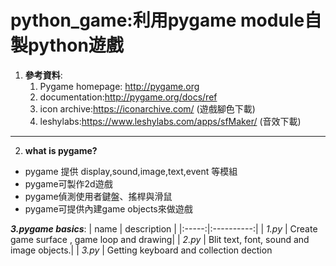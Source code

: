 # python_game:利用pygame module自製python遊戲

1. **參考資料**:
    1. Pygame homepage: http://pygame.org 
    2. documentation:http://pygame.org/docs/ref
    3. icon archive:https://iconarchive.com/ (遊戲腳色下載)
    4. leshylabs:https://www.leshylabs.com/apps/sfMaker/ (音效下載)
  
 ------
2. **what is pygame?**
  * pygame 提供 display,sound,image,text,event 等模組
  * pygame可製作2d遊戲
  * pygame偵測使用者鍵盤、搖桿與滑鼠
  * pygame可提供內建game objects來做遊戲

**_3.pygame basics_**:
| name | description |
|:-----:|:----------:|
| _1.py_ | Create game surface , game loop and drawing|
| _2.py_ | Blit text, font, sound and image objects.|
| _3.py_ | Getting keyboard and collection dection
